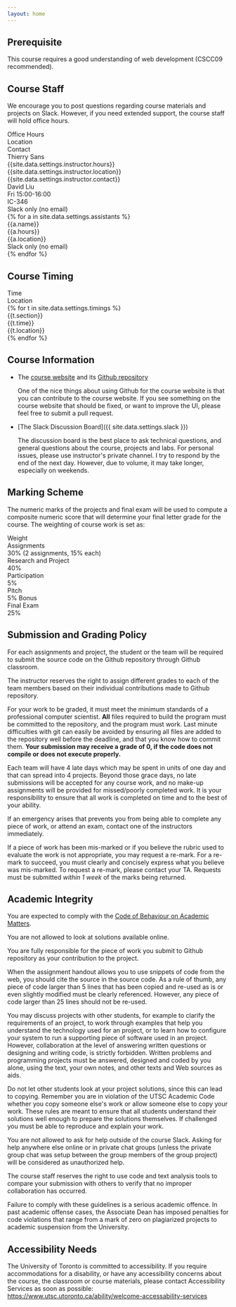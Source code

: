 ```yaml
---
layout: home
---
```


## Prerequisite

This course requires a good understanding of web development (CSCC09 recommended).

## Course Staff

We encourage you to post questions regarding course materials and projects on Slack. However, if you need extended support, the course staff will hold office hours.

<div class="grid">
    <div class="hrow row">
        <div class="hcolumn column3"></div>
        <div class="column3">Office Hours</div>
        <div class="column3">Location</div>
        <div class="column3">Contact</div>
    </div>
    <div class="row">
        <div class="hcolumn column3">Thierry Sans</div>
        <div class="column3">{{site.data.settings.instructor.hours}}</div>
        <div class="column3">{{site.data.settings.instructor.location}}</div>
        <div class="column3">{{site.data.settings.instructor.contact}}</div>
    </div>
    <div class="row">
        <div class="hcolumn column3">David Liu</div>
        <div class="column3">Fri 15:00-16:00</div>
        <div class="column3">IC-346</div>
        <div class="column3">Slack only (no email)</div>
    </div>
    {% for a in site.data.settings.assistants %}
    <div class="row">
        <div class="hcolumn column3">{{a.name}}</div>
        <div class="column3">{{a.hours}}</div>
        <div class="column3">{{a.location}}</div>
        <div class="column3">Slack only (no email)</div>
    </div>
    {% endfor %}
</div>

## Course Timing

<div class="grid">
    <div class="hrow row">
        <div class="hcolumn column3"></div>
        <div class="column3">Time</div>
        <div class="column3">Location</div>
    </div>
    {% for t in site.data.settings.timings %}
    <div class="row">
        <div class="hcolumn column3">{{t.section}}</div>
        <div class="column3">{{t.time}}</div>
        <div class="column3">{{t.location}}</div>
    </div>
    {% endfor %}
</div>

## Course Information

- The [course website]({{site.data.settings.website}}) and its [Github repository]({{site.data.settings.github}})

	One of the nice things about using Github for the course website is that you can contribute to the course website. If you see something on the course website that should be fixed, or want to improve the UI, please feel free to submit a pull request. 

- [The Slack Discussion Board]({{ site.data.settings.slack }})

	The discussion board is the best place to ask technical questions, and general questions about the course, projects and labs. For personal issues, please use instructor's private channel. I try to respond by the end of the next day. However, due to volume, it may take longer, especially on weekends.

## Marking Scheme

The numeric marks of the projects and final exam will be used to compute a composite numeric score that will determine your final letter grade for the course. The weighting of course work is set as:

<div class="grid">
    <div class="hrow row">
        <div class="hcolumn column4"></div>
        <div class="column4">Weight</div>
    </div>
    <div class="row">
        <div class="hcolumn column4">Assignments</div>
        <div class="column4">30% (2 assignments, 15% each)</div>
    </div>
    <div class="row">
        <div class="hcolumn column4">Research and Project</div>
        <div class="column4">40%</div>
    </div>
    <div class="row">
        <div class="hcolumn column4">Participation</div>
        <div class="column4">5%</div>
    </div>
    <div class="row">
        <div class="hcolumn column4">Pitch</div>
        <div class="column4">5% Bonus</div>
    </div>
    <div class="row">
        <div class="hcolumn column4">Final Exam</div>
        <div class="column4">25%</div>
    </div>
</div>

## Submission and Grading Policy

For each assignments and project, the student or the team will be required to submit the source code on the Github repository through Github classroom. 

The instructor reserves the right to assign different grades to each of the team members based on their individual contributions made to Github repository. 

For your work to be graded, it must meet the minimum standards of a professional computer scientist. **All** files required to build the program must be committed to the repository, and the program must work. Last minute difficulties with git can easily be avoided by ensuring all files are added to the repository well before the deadline, and that you know how to commit them. **Your submission may receive a grade of 0, if the code does not compile or does not execute properly.**

Each team will have 4 late days which may be spent in units of one day and that can spread into 4 projects. Beyond those grace days, no late submissions will be accepted for any course work, and no make-up assignments will be provided for missed/poorly completed work. It is your responsibility to ensure that all work is completed on time and to the best of your ability.

If an emergency arises that prevents you from being able to complete any piece of work, or attend an exam, contact one of the instructors immediately. 

If a piece of work has been mis-marked or if you believe the rubric used to evaluate the work is not appropriate, you may request a re-mark. For a re-mark to succeed, you must clearly and concisely express what you believe was mis-marked. To request a re-mark, please contact your TA. Requests must be submitted *within 1 week* of the marks being returned.

## Academic Integrity

You are expected to comply with the [Code of Behaviour on Academic Matters](http://www.governingcouncil.utoronto.ca/Assets/Governing+Council+Digital+Assets/Policies/PDF/ppjun011995.pdf). 

You are not allowed to look at solutions available online. 

You are fully responsible for the piece of work you submit to Github repository as your contribution to the project. 

When the assignment handout allows you to use snippets of code from the web, you should cite the source in the source code. As a rule of thumb, any piece of code larger than 5 lines that has been copied and re-used as is or even slightly modified must be clearly referenced. However, any piece of code larger than 25 lines should not be re-used. 

You may discuss projects with other students, for example to clarify the requirements of an project, to work through examples that help you understand the technology used for an project, or to learn how to configure your system to run a supporting piece of software used in an project. However, collaboration at the level of answering written questions or designing and writing code, is strictly forbidden. Written problems and programming projects must be answered, designed and coded by you alone, using the text, your own notes, and other texts and Web sources as aids.

Do not let other students look at your project solutions, since this can lead to copying. Remember you are in violation of the UTSC Academic Code whether you copy someone else's work or allow someone else to copy your work. These rules are meant to ensure that all students understand their solutions well enough to prepare the solutions themselves. If challenged you must be able to reproduce and explain your work.

You are not allowed to ask for help outside of the course Slack. Asking for help anywhere else online or in private chat groups (unless the private group chat was setup between the group members of the group project) will be considered as unauthorized help. 

The course staff reserves the right to use code and text analysis tools to compare your submission with others to verify that no improper collaboration has occurred.

Failure to comply with these guidelines is a serious academic offence. In past academic offense cases, the Associate Dean has imposed penalties for code violations that range from a mark of zero on plagiarized projects to academic suspension from the University.


## Accessibility Needs

The University of Toronto is committed to accessibility. If you require accommodations for a disability, or have any accessibility concerns about the course, the classroom or course materials, please contact Accessibility Services as soon as possible: <https://www.utsc.utoronto.ca/ability/welcome-accessability-services>
